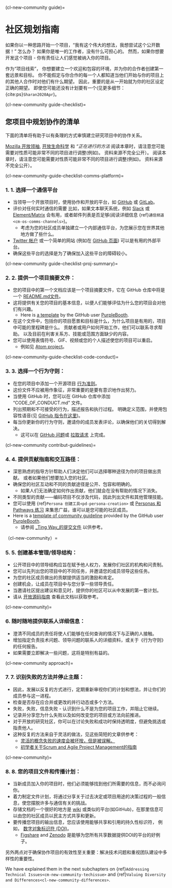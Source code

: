 (cl-new-community guide)=
# 社区规划指南

如果你以一种思路开始一个项目，“我有这个伟大的想法，我想尝试这个公开数据！” 怎么办？ 如果你是唯一的工作者，没有什么可担心的。 然而，如果你想要开发这个项目 - 你有责任让人们感觉被纳入你的项目。

作为“项目线索”， 你想要建立一个欢迎和包容的环境，并为你的合作者创建第一套远景和目标。 你不能假定与你合作的每一个人都知道当他们开始与你的项目上的其他人合作时对他们有什么期望。 因此，重要的是从一开始就为你的社区设定正确的期望。 即使您可能还没有计划要有一个(见更多细节： {cite:ps}`Sharan2020Apr`)。

(cl-new-community guide-checklist)=
## 您项目中规划协作的清单

下面的清单将有助于以有条理的方式审慎建立研究项目中的协作关系。

[Mozilla 开放领袖](https://mozilla.github.io/open-leadership-training-series/), [开放生命科学](https://openlifesci.org/) 和 _“正在进行的方法_ 阅读本章时，请注意您可能需要对性质可能非常不同的项目进行调整(例如)。 资料来源不完全公开）。 阅读本章时，请注意您可能需要对性质可能非常不同的项目进行调整(例如)。 资料来源不完全公开）。

(cl-new-community-guide-checklist-comms-platform)=
### 1. 1. 选择一个通信平台

- 当领导一个开放项目时，使用协作和开放的平台，如 [GitHub](http://github.com/) 或 [GitLab](https://about.gitlab.com/)。
- 评价对任何实时通信的需要 比如，如果文本聊天系统，例如 [Slack](https://slack.com) 或 [Element/Matrix](https://element.io/get-started) 会有用，或者邮件列表是否足够(阅读详细信息 {ref}`通信频道 <cm-os-comms-channels>`)。
  - 考虑为您的社区成员单独建立一个内部通信平台，为您展示您在世界其他地方做了些什么。
- [Twitter 帐户](https://twitter.com) 或一个简单的网站 (例如在 [GitHub 页面](https://pages.github.com/)) 可以是有用的外部平台。
- 确保这些平台的选择是为了确保加入这些平台的障碍较小。

(cl-new-community guide-checklist-proj-summary)=
### 2. 2. 提供一个项目摘要文件：

- 您的项目中的第一个文档应该是一个项目摘要文件，它在 GitHub 仓库中将是一个 [README.md文件](https://help.github.com/en/github/creating-cloning-and-archiving-repositories/about-readmes)。
- 这将提供有关您的项目的基本信息，以便人们能够评估为什么您的项目会对他们有兴趣。
  - Here is [a template](https://github.com/PurpleBooth/a-good-readme-template) by the GitHub user [PurpleBooth](https://github.com/PurpleBooth).
- 在这个文件中，包括你的项目愿景和目标是什么，为什么项目是有用的，项目中可能的里程碑是什么。 贡献者或用户如何开始工作，他们可以联系寻求帮助。 以及目前在利害关系方、技能或范围方面缺少的内容。
- 您可以使用表情符号、GIF、视频或您的个人描述使您的项目可以重启。
  - 例如见 [Atom project](https://github.com/atom/atom)。

(cl-new-community-guide-checklist-code-conduct)=
### 3. 3. 选择一个行为守则：

- 在您的项目中添加一个开源项目 [行为准则](https://opensourceconduct.com/)。
- 这份文件不应被用作象征，非常重要的是要有意识地作出努力。
- 当使用 GitHub 时，您可以在 GitHub 仓库中添加 “CODE_OF_CONDUCT.md” 文件。
- 列出预期和不可接受的行为，描述报告和执行过程。 明确定义范围，并使用包容性语音(见 [GitHub 指令在这里](https://help.github.com/en/github/building-a-strong-community/adding-a-code-of-conduct-to-your-project))。
- 每当你更新你的行为守则，邀请你的成员发表评论，以确保他们的关切得到解决。
  - 这可以在 [GitHub 问题](https://help.github.com/en/github/managing-your-work-on-github/about-issues)或 [拉取请求](https://help.github.com/en/github/collaborating-with-issues-and-pull-requests/about-pull-requests) 上完成。

(cl-new-community contribut-guidelines)=
### 4. 4. 提供贡献指南和交互路径：

- 深思熟虑的指导方针帮助人们决定他们可以选择哪种途径为你的项目做出贡献。 或者如果他们想要加入您的社区。
- 确保您的社区互动和不同的贡献途径是公开、包容和明确的。
  - 如果人们无法确定如何作出贡献，他们就会在没有帮助的情况下消失。
- 不同类型的贡献――编码项目不仅涉及代码，因此列出文件和其他管理技能。
- 您可以使用 {ref}`Persona 创建工具<pd-persona-creation>` 或 [Personas 和 Pathways 练习](https://mozillascience.github.io/working-open-workshop/personas_pathways/) 来集思广益，谁可以是您可能的社区成员。
- Here is a [template of community guideline](https://gist.github.com/PurpleBooth/b24679402957c63ec426) provided by the GitHub user [PurpleBooth](https://gist.github.com/PurpleBooth).
  - 请参阅 [_Ting Way_的提交文件](https://github.com/alan-turing-institute/the-turing-way/blob/main/CONTRIBUTING.md) 以供参考。

（cl-new-community）=
### 5. 5. 创建基本管理/领导结构：

- 公开项目中的领导结构应旨在赋予他人权力，发展你们社区的机构和问责制。
- 您可以先列出您的项目中的不同任务，并邀请您的成员领导这些任务。
- 为您的社区成员做出的贡献提供适当的激励和肯定。
- 创建机会，让成员在项目中与您分享一些领导责任。
- 当邀请社区提出建议和意见时，提供你的社区可以从中发展的第一套计划。
- 请从 [开放源码指南](https://opensource.guide/leadership-and-governance/) 查看此文档以获取参考。

(cl-new-community)=
### 6. 随时随地提供联系人详细信息：

- 澄清不同成员的责任将使人们能够在任何查询的情况下与正确的人接触。
- 增加指定负责技术问题、领导问题的联系人的详细资料，或关于《行为守则》的任何报告。
- 如果需要立即解决一些问题，这将是特别有益的。

(cl-new-community approach)=
### 7. 7. 识别失败的方法并停止主题：

- 因此，发展以反复的方式进行，定期重新审视你们的计划和想法，并让你们的成员参与这一进程。
- 检查是否存在应合并或更改的并行动态或多个方法。
- 失败，失败，信息失败 - 认识到什么不是为您的项目工作，并阻止它继续。
- 记录并分享您为什么失败以及如何改变您的项目或方法向前推进。
- 对于开放的研究社区，你可以在讨论失败和成功时保持透明度，但避免挑选或指责他人。
- 这种反复的方法来自于灵活的做法，见这些简短的文章供参考：
  - [灵活的概念失败的速度会被坏按，但是被误解。](https://www.information-age.com/agile-concept-fail-fast-gets-bad-press-misunderstood-123460434/)
  - [初学者关于Scrum and Agile Project Management的指南](https://blog.trello.com/beginners-guide-scrum-and-agile-project-management)

(cl-new-community)=
### 8. 8. 您的项目文件和传播计划：

- 当新成员加入你的项目时，他们必须能够找到他们所需要的信息，而不必询问你。
- 着力制定文件计划，将通过分享关于过去决定或项目用途的决策过程的一般信息，使您摆脱许多与通信有关的挑战。
- 存储文档的一个很好的地方是 [wiki](https://en.wikipedia.org/wiki/Wiki) 或类似的平台(如GitHub)，在那里信息可以由您的社区成员以民主方式共享和更新。
- 要传播您项目的输出信息，您应该使用能够共享和引用的持久性标识符， 例如， [数字对象标识符 (DOI)](https://www.doi.org/)。
  - [Figshare](https://figshare.com/) and [Zenodo](http://zenodo.org) 是能够为您所有共享数据提供DOI的平台的好例子。

另外两点对于确保协作项目的有效性至关重要：解决技术问题和重视团队建设中多样性的重要性。

We have explained them in the next subchapters on {ref}`Addressing Technical Issues<cm-new-community-techissue>` and {ref}`Valuing Diversity and Differences<cl-new-community-differences>`.
